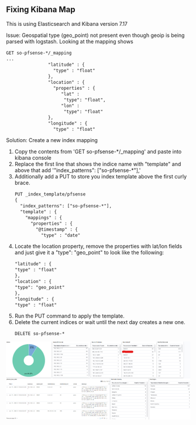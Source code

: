 ## Fixing Kibana Map
This is using Elasticsearch and Kibana version 7.17

Issue:
Geospatial type (geo_point) not present even though geoip is being parsed with logstash.
Looking at the mapping shows
```
GET so-pfsense-*/_mapping 
...
                "latitude" : {
                  "type" : "float"
                },
                "location" : {
                  "properties" : {
                     "lat" :
                      "type": "float",
                     "lon" :
                      "type": "float"
                },
                "longitude" : {
                  "type" : "float"
```

Solution:
Create a new index mapping
1. Copy the contents from 'GET so-pfsense-*/_mapping' and paste into kibana console
2. Replace the first line that shows the indice name with "template" and above that add '"index_patterns": ["so-pfsense-*"],'
3. Additionally add a PUT to store you index template above the first curly brace.
   ```
   PUT _index_template/pfsense
   { 
     "index_patterns": ["so-pfsense-*"], 
     "template" : {
       "mappings" : {
         "properties" : {
           "@timestamp" : {
             "type" : "date"
   ```
4. Locate the location property, remove the properties with lat/lon fields and just give it a "type": "geo_point" to look like the following:
   ```
   "latitude" : {
   "type" : "float"
   },
   "location" : {
   "type": "geo_point"
   },
   "longitude" : {
   "type" : "float"
   ```
5. Run the PUT command to apply the template.
5. Delete the current indices or wait until the next day creates a new one.
   ```
   DELETE so-pfsense-*
   ```
 ![Dashboard](img/vis1.png)
